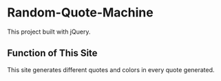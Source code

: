 # Random-Quote-Machine
This project built with jQuery.

## Function of This Site
This site generates different quotes and colors in every quote generated.
